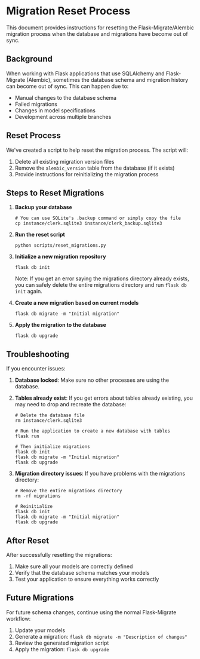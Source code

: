 # Migration Reset Process

This document provides instructions for resetting the Flask-Migrate/Alembic migration process when the database and migrations have become out of sync.

## Background

When working with Flask applications that use SQLAlchemy and Flask-Migrate (Alembic), sometimes the database schema and migration history can become out of sync. This can happen due to:

- Manual changes to the database schema
- Failed migrations
- Changes in model specifications
- Development across multiple branches

## Reset Process

We've created a script to help reset the migration process. The script will:

1. Delete all existing migration version files
2. Remove the `alembic_version` table from the database (if it exists)
3. Provide instructions for reinitializing the migration process

## Steps to Reset Migrations

1. **Backup your database**
   ```
   # You can use SQLite's .backup command or simply copy the file
   cp instance/clerk.sqlite3 instance/clerk_backup.sqlite3
   ```

2. **Run the reset script**
   ```
   python scripts/reset_migrations.py
   ```

3. **Initialize a new migration repository**
   ```
   flask db init
   ```
   Note: If you get an error saying the migrations directory already exists, you can safely delete the entire migrations directory and run `flask db init` again.

4. **Create a new migration based on current models**
   ```
   flask db migrate -m "Initial migration"
   ```

5. **Apply the migration to the database**
   ```
   flask db upgrade
   ```

## Troubleshooting

If you encounter issues:

1. **Database locked**: Make sure no other processes are using the database.

2. **Tables already exist**: If you get errors about tables already existing, you may need to drop and recreate the database:
   ```
   # Delete the database file
   rm instance/clerk.sqlite3
   
   # Run the application to create a new database with tables
   flask run
   
   # Then initialize migrations
   flask db init
   flask db migrate -m "Initial migration"
   flask db upgrade
   ```

3. **Migration directory issues**: If you have problems with the migrations directory:
   ```
   # Remove the entire migrations directory
   rm -rf migrations
   
   # Reinitialize
   flask db init
   flask db migrate -m "Initial migration"
   flask db upgrade
   ```

## After Reset

After successfully resetting the migrations:

1. Make sure all your models are correctly defined
2. Verify that the database schema matches your models
3. Test your application to ensure everything works correctly

## Future Migrations

For future schema changes, continue using the normal Flask-Migrate workflow:

1. Update your models
2. Generate a migration: `flask db migrate -m "Description of changes"`
3. Review the generated migration script
4. Apply the migration: `flask db upgrade`